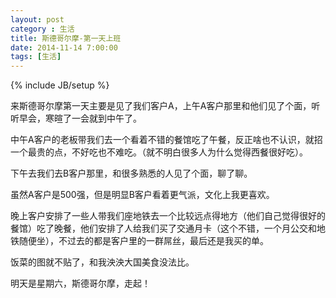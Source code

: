 ```yaml
---
layout: post
category : 生活
title: 斯德哥尔摩-第一天上班
date: 2014-11-14 7:00:00
tags: [生活]
---
```

{% include JB/setup %}

来斯德哥尔摩第一天主要是见了我们客户A，上午A客户那里和他们见了个面，听听早会，寒暄了一会就到中午了。

中午A客户的老板带我们去一个看着不错的餐馆吃了午餐，反正啥也不认识，就招一个最贵的点，不好吃也不难吃。（就不明白很多人为什么觉得西餐很好吃）。

下午去我们去B客户那里，和很多熟悉的人见了个面，聊了聊。

虽然A客户是500强，但是明显B客户看着更气派，文化上我更喜欢。

晚上客户安排了一些人带我们座地铁去一个比较远点得地方（他们自己觉得很好的餐馆）吃了晚餐，他们安排了人给我们买了交通月卡（这个不错，一个月公交和地铁随便坐），不过去的都是客户里的一群屌丝，最后还是我买的单。

饭菜的图就不贴了，和我泱泱大国美食没法比。

明天是星期六，斯德哥尔摩，走起！